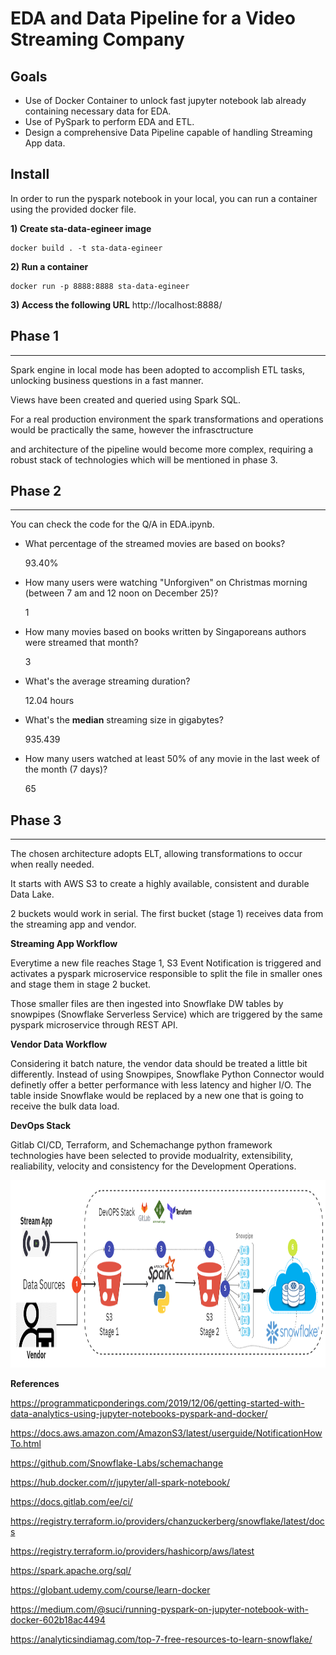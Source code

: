 # EDA and Data Pipeline for a Video Streaming Company

## Goals

- Use of Docker Container to unlock fast jupyter notebook lab already containing necessary data for EDA.
- Use of PySpark to perform EDA and ETL.
- Design a comprehensive Data Pipeline capable of handling Streaming App data.

## Install

In order to run the pyspark notebook in your local, you can run a container using the provided docker file.

**1) Create sta-data-egineer image**
```shell
docker build . -t sta-data-egineer
```

**2) Run a container**
```shell
docker run -p 8888:8888 sta-data-egineer
```


**3) Access the following URL**
http://localhost:8888/


## **Phase 1**
---
   Spark engine in local mode has been adopted to accomplish ETL tasks, unlocking business questions in a fast manner.

   Views have been created and queried using Spark SQL.
   
   For a real production environment the spark transformations and operations would be practically the same, however the infrasctructure  
   
   
   and architecture of the pipeline would become more complex, requiring a robust stack of technologies which will be mentioned in phase 3.

## **Phase 2**
---

You can check the code for the Q/A in EDA.ipynb.


- What percentage of the streamed movies are based on books?

    93.40%
- How many users were watching "Unforgiven" on Christmas morning (between 7 am and 12 noon on December 25)?

    1

- How many movies based on books written by Singaporeans authors were streamed that month?

    3

- What's the average streaming duration?

    12.04 hours

- What's the **median** streaming size in gigabytes?

    935.439

- How many users watched at least 50% of any movie in the last week of the month (7 days)?

    65

## **Phase 3**
---
The chosen architecture adopts ELT, allowing transformations to occur when really needed.

It starts with AWS S3 to create a highly available, consistent and durable Data Lake. 

2 buckets would work in serial. The first bucket (stage 1) receives data from the streaming app and vendor.

**Streaming App Workflow**

Everytime a new file reaches Stage 1, S3 Event Notification is triggered and activates a pyspark microservice responsible to split the file in smaller ones and stage them in stage 2 bucket.

Those smaller files are then ingested into Snowflake DW tables by snowpipes (Snowflake Serverless Service) which are triggered by the same pyspark microservice through REST API.

**Vendor Data Workflow**

Considering it batch nature, the vendor data should be treated a little bit differently. 
Instead of using Snowpipes, Snowflake Python Connector would definetly offer a better performance with less latency and higher I/O.
The table inside Snowflake would be replaced by a new one that is going to receive the bulk data load.


**DevOps Stack**

Gitlab CI/CD, Terraform, and Schemachange python framework technologies have been selected to provide modualrity, extensibility, realiability, velocity and consistency for the Development Operations.




<img src="images/sta_pipeline.png" alt="data pipeline" title="data pipeline representation" width="900" height="300"/>



**References**


https://programmaticponderings.com/2019/12/06/getting-started-with-data-analytics-using-jupyter-notebooks-pyspark-and-docker/


https://docs.aws.amazon.com/AmazonS3/latest/userguide/NotificationHowTo.html


https://github.com/Snowflake-Labs/schemachange


https://hub.docker.com/r/jupyter/all-spark-notebook/


https://docs.gitlab.com/ee/ci/


https://registry.terraform.io/providers/chanzuckerberg/snowflake/latest/docs


https://registry.terraform.io/providers/hashicorp/aws/latest


https://spark.apache.org/sql/


https://globant.udemy.com/course/learn-docker


https://medium.com/@suci/running-pyspark-on-jupyter-notebook-with-docker-602b18ac4494


https://analyticsindiamag.com/top-7-free-resources-to-learn-snowflake/


